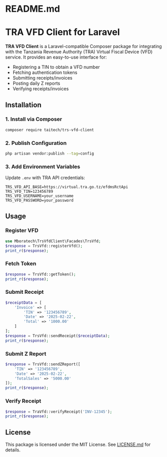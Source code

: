 # README.md

# TRA VFD Client for Laravel

**TRA VFD Client** is a Laravel-compatible Composer package for integrating with the Tanzania Revenue Authority (TRA) Virtual Fiscal Device (VFD) service. It provides an easy-to-use interface for:

- Registering a TIN to obtain a VFD number
- Fetching authentication tokens
- Submitting receipts/invoices
- Posting daily Z reports
- Verifying receipts/invoices

## Installation

### 1. Install via Composer

```sh
composer require taitech/trs-vfd-client
```

### 2. Publish Configuration

```sh
php artisan vendor:publish --tag=config
```

### 3. Add Environment Variables

Update `.env` with TRA API credentials:

```env
TRS_VFD_API_BASE=https://virtual.tra.go.tz/efdmsRctApi
TRS_VFD_TIN=123456789
TRS_VFD_USERNAME=your_username
TRS_VFD_PASSWORD=your_password
```

## Usage

### Register VFD

```php
use Mboratech\TrsVfdClient\Facades\TrsVfd;
$response = TrsVfd::registerVfd();
print_r($response);
```

### Fetch Token

```php
$response = TrsVfd::getToken();
print_r($response);
```

### Submit Receipt

```php
$receiptData = [
    'Invoice' => [
        'TIN' => '123456789',
        'Date' => '2025-02-22',
        'Total' => '1000.00'
    ]
];
$response = TrsVfd::sendReceipt($receiptData);
print_r($response);
```

### Submit Z Report

```php
$response = TrsVfd::sendZReport([
    'TIN' => '123456789',
    'Date' => '2025-02-22',
    'TotalSales' => '5000.00'
]);
print_r($response);
```

### Verify Receipt

```php
$response = TraVfd::verifyReceipt('INV-12345');
print_r($response);
```

## License

This package is licensed under the MIT License. See [LICENSE.md](LICENSE.md) for details.
